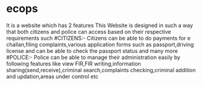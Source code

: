 # ecops
It is a website which has 2 features 
This Website is designed in such a way that both citizens and police can
access based on their respective requirements such
#CITIZENS:-
Citizens can be able to do payments for e challan,filing complaints,various
application forms such as passport,driving license and can be able to check the
passport status and many more
#POLICE:-
Police can be able to manage their administration easily by following features
like view FIR,FIR writing,information sharing(send,receive),criminal
search,complaints checking,criminal addition and updation,areas under control
etc
